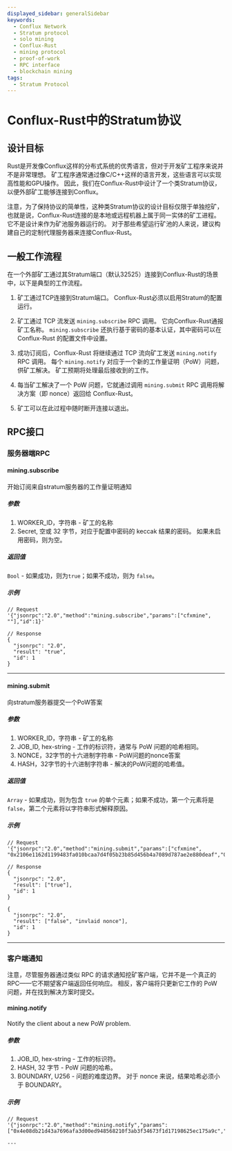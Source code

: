 ```yaml
---
displayed_sidebar: generalSidebar
keywords:
  - Conflux Network
  - Stratum protocol
  - solo mining
  - Conflux-Rust
  - mining protocol
  - proof-of-work
  - RPC interface
  - blockchain mining
tags:
  - Stratum Protocol
---
```


# Conflux-Rust中的Stratum协议

## 设计目标

Rust是开发像Conflux这样的分布式系统的优秀语言，但对于开发矿工程序来说并不是非常理想。 矿工程序通常通过像C/C++这样的语言开发，这些语言可以实现高性能和GPU操作。 因此，我们在Conflux-Rust中设计了一个类Stratum协议，以便外部矿工能够连接到Conflux。

注意，为了保持协议的简单性，这种类Stratum协议的设计目标仅限于单独挖矿，也就是说，Conflux-Rust连接的是本地或远程机器上属于同一实体的矿工进程。 它不是设计来作为矿池服务器运行的。 对于那些希望运行矿池的人来说，建议构建自己的定制代理服务器来连接Conflux-Rust。

## 一般工作流程

在一个外部矿工通过其Stratum端口（默认32525）连接到Conflux-Rust的场景中，以下是典型的工作流程。

1. 矿工通过TCP连接到Stratum端口。 Conflux-Rust必须以启用Stratum的配置运行。

2. 矿工通过 TCP 流发送 `mining.subscribe` RPC 调用。 它向Conflux-Rust通报矿工名称。 `mining.subscribe` 还执行基于密码的基本认证，其中密码可以在 Conflux-Rust 的配置文件中设置。

3. 成功订阅后，Conflux-Rust 将继续通过 TCP 流向矿工发送 `mining.notify` RPC 调用。 每个 `mining.notify` 对应于一个新的工作量证明（PoW）问题，供矿工解决。 矿工预期将处理最后接收到的工作。

4. 每当矿工解决了一个 PoW 问题，它就通过调用 `mining.submit` RPC 调用将解决方案（即 nonce）返回给 Conflux-Rust。

5. 矿工可以在此过程中随时断开连接以退出。

## RPC接口

### 服务器端RPC

#### mining.subscribe

开始订阅来自stratum服务器的工作量证明通知

##### 参数

1. WORKER_ID，字符串 - 矿工的名称
2. Secret, 空或 32 字节，对应于配置中密码的 keccak 结果的密码。 如果未启用密码，则为空。

##### 返回值

`Bool` - 如果成功，则为`true`；如果不成功，则为 `false`。

##### 示例

```
// Request
'{"jsonrpc":"2.0","method":"mining.subscribe","params":["cfxmine", ""],"id":1}'

// Response
{
  "jsonrpc": "2.0",
  "result": "true",
  "id": 1
}
```

---

#### mining.submit

向stratum服务器提交一个PoW答案

##### 参数

1. WORKER_ID，字符串 - 矿工的名称
2. JOB_ID, hex-string - 工作的标识符，通常与 PoW 问题的哈希相同。
3. NONCE，32字节的十六进制字符串 - PoW问题的nonce答案
4. HASH，32字节的十六进制字符串 - 解决的PoW问题的哈希值。

##### 返回值

`Array` - 如果成功，则为包含 `true` 的单个元素；如果不成功，第一个元素将是 `false`，第二个元素将以字符串形式解释原因。

##### 示例

```
// Request
'{"jsonrpc":"2.0","method":"mining.submit","params":["cfxmine", "0x2106e1162d1199483fa010bcaa7d4f05b23b85d456b4a7089d787ae2e880deaf","0x21b49d385865819a171ed8cd9d9f80acc468e501f3486d3600000000000c786c","0x2106e1162d1199483fa010bcaa7d4f05b23b85d456b4a7089d787ae2e880deaf"],"id":1}'

// Response
{
  "jsonrpc": "2.0",
  "result": ["true"],
  "id": 1
}

{
  "jsonrpc": "2.0",
  "result": ["false", "invlaid nonce"],
  "id": 1
}
```

---

### 客户端通知

注意，尽管服务器通过类似 RPC 的请求通知挖矿客户端，它并不是一个真正的 RPC——它不期望客户端返回任何响应。 相反，客户端将只更新它工作的 PoW 问题，并在找到解决方案时提交。

#### mining.notify

Notify the client about a new PoW problem.

##### 参数

1. JOB_ID, hex-string - 工作的标识符。
2. HASH, 32 字节 - PoW 问题的哈希。
3. BOUNDARY, U256 - 问题的难度边界。 对于 nonce 来说，结果哈希必须小于 BOUNDARY。

##### 示例

```
// Request
'{"jsonrpc":"2.0","method":"mining.notify","params":["0x4e08db21d43a7696afa3d00ed948568210f3ab3f34673f1d17198625ec175a9c","0x4e08db21d43a7696afa3d00ed948568210f3ab3f34673f1d17198625ec175a9c","0x1a4e3422948568210f3ab3f34673f1d17198625ec175a9c"],"id":3}'

---
```
